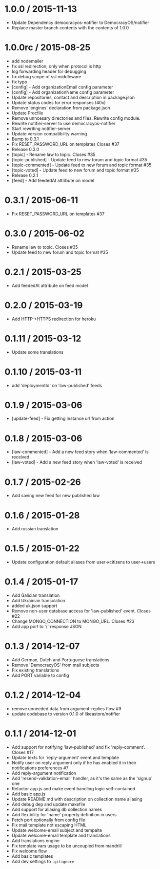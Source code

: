 
1.0.0 / 2015-11-13
==================

  * Update Dependency democracyos-notifier to DemocracyOS/notifier
  * Replace master branch contents with the contents of 1.0.0

1.0.0rc / 2015-08-25
====================

  * add nodemailer
  * fix ssl redirection, only when protocol is http
  * log forwarding header for debugging
  * fix debug scope of ssl middleware
  * fix typo
  * [config] - Add organizationEmail config parameter
  * [config] - Add organizationName config parameter
  * Update repositories, contact and description in package.json
  * Update status codes for error responses (40x)
  * Remove 'engines' declaration from package.json
  * Update Procfile
  * Remove unncesary directories and files. Rewrite config module.
  * Rewrite notifier-server to use democracyos-notifier
  * Start rewriting notifier-server
  * Update version compatibility warning
  * Bump to 0.3.1
  * Fix RESET_PASSWORD_URL on templates Closes #37
  * Release 0.3.0
  * [topic] - Rename law to topic. Closes #35
  * [topic-published] - Update feed to new forum and topic format #35
  * [topic-commented] - Update feed to new forum and topic format #35
  * [topic-voted] - Update feed to new forum and topic format #35
  * Release 0.2.1
  * [feed] - Add feededAt attribute on model

0.3.1 / 2015-06-11
==================

  * Fix RESET_PASSWORD_URL on templates #37

0.3.0 / 2015-06-02
==================

  * Rename law to topic. Closes #35
  * Update feed to new forum and topic format #35

0.2.1 / 2015-03-25
==================

  * Add feededAt attribute on feed model

0.2.0 / 2015-03-19
==================

 * Add HTTP->HTTPS redirection for heroku

0.1.11 / 2015-03-12
==================

 * Update some translations

0.1.10 / 2015-03-11
==================

 * add 'deploymentId' on 'law-published' feeds

0.1.9 / 2015-03-06
==================

  * [update-feed] - Fix getting instance url from action

0.1.8 / 2015-03-06
==================

  * [law-commented] - Add a new feed story when 'law-commented' is received
  * [law-voted] - Add a new feed story when 'law-voted' is received

0.1.7 / 2015-02-26
==================

  * Add saving new feed for new published law

0.1.6 / 2015-01-28
==================

 * Add russian translation

0.1.5 / 2015-01-22
==================

 * Update configuration default aliases from user->citizens to user->users

0.1.4 / 2015-01-17
==================

 * Add Galician translation
 * Add Ukrainian transolation
 * added uk.json support
 * Remove non-user database access for 'law-published' event. Closes #22
 * Change MONGO_CONNECTION to MONGO_URL. Closes #23
 * Add app port to '/' response JSON

0.1.3 / 2014-12-07
==================

 * Add German, Dutch and Portuguese translations
 * Remove 'DemocracyOS' from mail subjects
 * Fix existing translations
 * Add PORT variable to config

0.1.2 / 2014-12-04
==================

 * remove unneeded data from argument-replies flow #9
 * update codebase to version 0.1.0 of likeastore/notifier

0.1.1 / 2014-12-01
==================

 * Add support for notifying 'law-published' and fix 'reply-comment'. Closes #17
 * Update texts for 'reply-argument' event and template
 * Notify user on reply argument only if he has enabled it in their notifications preferences #7
 * Add reply-argument notification
 * Add 'resend-validation-email' handler, as it's the same as the 'signup' one
 * Refactor app.js and make event handling logic self-contained
 * Add basic app.js
 * Update README.md with description on collection name aliasing
 * Add debug dep and update makefile
 * Add support for aliasing db collection names
 * Add flexibility for 'name' property definition in users
 * Fetch port optionally from config file
 * Fix mail template not escaping HTML
 * Update welcome-email subject and tempalte
 * Update welcome-email template and translations
 * Add translations engine
 * Fix template vars usage to be uncoupled from mandrill
 * Fix welcome flow
 * Add basic templates
 * Add dev settings to `.gitignore`
